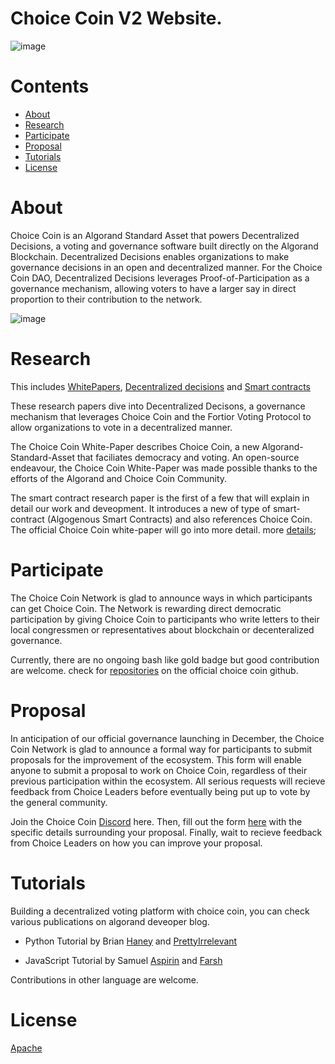 # Choice Coin V2 Website.

![image](https://github.com/Samuellyworld/ChoiceCoin.github.io/blob/master/participate.gif)

Contents
=================
<!--ts-->
* [About](#About)
* [Research](#Research)
* [Participate](#Participate)
* [Proposal](#Proposal)
* [Tutorials](#Tutorials)
* [License](#License)
<!--te-->

About
============

Choice Coin is an Algorand Standard Asset that powers Decentralized Decisions, a voting and governance software built directly on the Algorand Blockchain. Decentralized Decisions enables organizations to make governance decisions in an open and decentralized manner. For the Choice Coin DAO, Decentralized Decisions leverages Proof-of-Participation as a governance mechanism, allowing voters to have a larger say in direct proportion to their contribution to the network.

![image](https://github.com/Samuellyworld/ChoiceCoin.github.io/blob/master/header.gif)

Research
============

This includes [WhitePapers](https://github.com/ChoiceCoin/White_Paper), [Decentralized decisions](https://papers.ssrn.com/sol3/papers.cfm?abstract_id=3913316) and [Smart contracts](https://vixra.org/abs/2107.0097)

These research papers dive into Decentralized Decisons, a governance mechanism that leverages Choice Coin and the Fortior Voting Protocol to allow organizations to vote in a decentralized manner.

The Choice Coin White-Paper describes Choice Coin, a new Algorand-Standard-Asset that faciliates democracy and voting. An open-source endeavour, the Choice Coin White-Paper was made possible thanks to the efforts of the Algorand and Choice Coin Community.

The smart contract research paper is the first of a few that will explain in detail our work and deveopment. It introduces a new of type of smart-contract (Algogenous Smart Contracts) and also references Choice Coin. The official Choice Coin white-paper will go into more detail. more [details](https://github.com/ChoiceCoin/Smart_Contracts);

Participate
============

The Choice Coin Network is glad to announce ways in which participants can get Choice Coin. The Network is rewarding direct democratic participation by giving Choice Coin to participants who write letters to their local congressmen or representatives about blockchain or decenteralized governance.

Currently, there are no ongoing bash like gold badge but good contribution are welcome. check for [repositories](https://github.com/ChoiceCoin) on the official choice coin github.


Proposal
============

In anticipation of our official governance launching in December, the Choice Coin Network is glad to announce a formal way for participants to submit proposals for the improvement of the ecosystem. This form will enable anyone to submit a proposal to work on Choice Coin, regardless of their previous participation within the ecosystem. All serious requests will recieve feedback from Choice Leaders before eventually being put up to vote by the general community.

Join the Choice Coin [Discord](https://discord.com/invite/EHBt3KpS) here. Then, fill out the form [here](https://docs.google.com/forms/d/e/1FAIpQLSf9kSjG9bX-gxPSPf_OQFLAhzWzeRaPIQO1J4Wz-OmzVQPa-A/viewform) with the specific details surrounding your proposal. Finally, wait to recieve feedback from Choice Leaders on how you can improve your proposal.

Tutorials
============

Building a decentralized voting platform with choice coin, you can check various publications on algorand deveoper blog.

* Python Tutorial by  Brian [Haney](https://developer.algorand.org/tutorials/voting-using-choice-coin/) and [PrettyIrrelevant](https://developer.algorand.org/solutions/build-a-decentralized-voting-application-with-choice-and-algorand-python-sdk/) 

* JavaScript Tutorial by Samuel [Aspirin](https://developer.algorand.org/tutorials/build-a-decentralized-voting-app-with-choice-coin-and-javascript-sdk/) and [Farsh]()

Contributions in other language are welcome.

License
============
[Apache](https://github.com/ChoiceCoin/ChoiceCoin.github.io/blob/master/License.txt)





